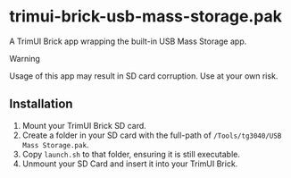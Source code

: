 # trimui-brick-usb-mass-storage.pak

A TrimUI Brick app wrapping the built-in USB Mass Storage app.

> [!WARNING]
> Usage of this app may result in SD card corruption. Use at your own risk.

## Installation

1. Mount your TrimUI Brick SD card.
2. Create a folder in your SD card with the full-path of `/Tools/tg3040/USB Mass Storage.pak`.
3. Copy `launch.sh` to that folder, ensuring it is still executable.
4. Unmount your SD Card and insert it into your TrimUI Brick.
